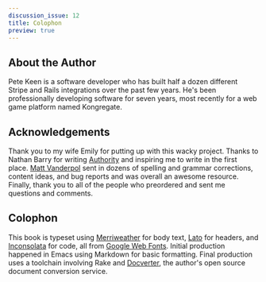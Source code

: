```yaml
---
discussion_issue: 12
title: Colophon
preview: true
---
```


[colophon-Inconsolata]: http://www.google.com/fonts/specimen/Inconsolata
[colophon-Merriweather]: http://www.google.com/fonts/specimen/Merriweather
[colophon-Lato]: http://www.google.com/fonts/specimen/Lato
[colophon-Google Web Fonts]: http://www.google.com/webfonts
[colophon-Docverter]: http://www.docverter.com
[colophon-Authority]: http://www.nathanbarry.com/authority
[colophon-Matt]: http://vanderpol.net

## About the Author

Pete Keen is a software developer who has built half a dozen different Stripe and Rails integrations over the past few years. He's been professionally developing software for seven years, most recently for a web game platform named Kongregate.

## Acknowledgements

Thank you to my wife Emily for putting up with this wacky project. Thanks to Nathan Barry for writing [Authority][colophon-Authority] and inspiring me to write in the first place. [Matt Vanderpol][colophon-Matt] sent in dozens of spelling and grammar corrections, content ideas, and bug reports and was overall an awesome resource. Finally, thank you to all of the people who preordered and sent me questions and comments.

## Colophon

This book is typeset using [Merriweather][colophon-Merriweather] for body text, [Lato][colophon-Lato] for headers, and [Inconsolata][colophon-Inconsolata] for code, all from [Google Web Fonts][colophon-Google Web Fonts]. Initial production happened in Emacs using Markdown for basic formatting. Final production uses a toolchain involving Rake and [Docverter][colophon-Docverter], the author's open source document conversion service.
